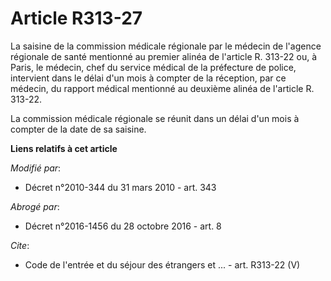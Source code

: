 # Article R313-27

La saisine de la commission médicale régionale par le médecin de l'agence régionale de santé mentionné au premier alinéa de
l'article R. 313-22 ou, à Paris, le médecin, chef du service médical de la préfecture de police, intervient dans le délai
d'un mois à compter de la réception, par ce médecin, du rapport médical mentionné au deuxième alinéa de l'article R. 313-22. 

La commission médicale régionale se réunit dans un délai d'un mois à compter de la date de sa saisine.

**Liens relatifs à cet article**

_Modifié par_:

  - Décret n°2010-344 du 31 mars 2010 - art. 343

_Abrogé par_:

  - Décret n°2016-1456 du 28 octobre 2016 - art. 8

_Cite_:

  - Code de l'entrée et du séjour des étrangers et ... - art. R313-22 (V)
